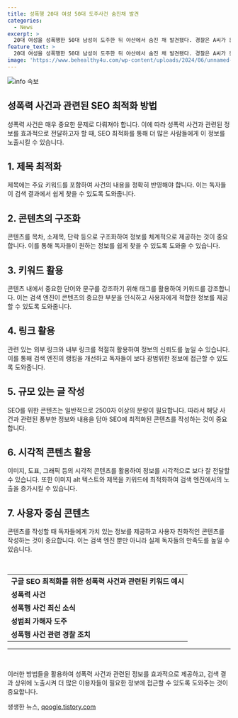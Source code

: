 ```yaml
---
title: 성폭행 20대 여성 50대 도주사건 숨진채 발견
categories:
  - News
excerpt: >
  20대 여성을 성폭행한 50대 남성이 도주한 뒤 야산에서 숨진 채 발견됐다. 경찰은 A씨가 용인에서 범행한 뒤 안성으로 이동한 사실을 확인하고, 안성의 한 야산에서 그를 발견했다. A씨의 사망으로 성폭력 사건은 종결되었지만, 피해자의 상처와 사회적 파장은 계속될 전망이다. A씨의 도주와 숨진 채 발견된 경위는 여전히 수수께끼로 남아 있으며, 사건에 대한 독자적인 의견 형성이 필요한 상황이다.
feature_text: >
  20대 여성을 성폭행한 50대 남성이 도주한 뒤 야산에서 숨진 채 발견됐다. 경찰은 A씨가 용인에서 범행한 뒤 안성으로 이동한 사실을 확인하고, 안성의 한 야산에서 그를 발견했다. A씨의 사망으로 성폭력 사건은 종결되었지만, 피해자의 상처와 사회적 파장은 계속될 전망이다. A씨의 도주와 숨진 채 발견된 경위는 여전히 수수께끼로 남아 있으며, 사건에 대한 독자적인 의견 형성이 필요한 상황이다.
image: 'https://www.behealthy4u.com/wp-content/uploads/2024/06/unnamed-file.png'
---
```


<p><img src="https://www.behealthy4u.com/wp-content/uploads/2024/06/unnamed-file.png" alt="info 속보" /></p>

<h2 data-ke-size="size26">성폭력 사건과 관련된 SEO 최적화 방법</h2>

<p data-ke-size="size16">성폭력 사건은 매우 중요한 문제로 다뤄져야 합니다. 이에 따라 성폭력 사건과 관련된 정보를 효과적으로 전달하고자 할 때, SEO 최적화를 통해 더 많은 사람들에게 이 정보를 노출시킬 수 있습니다.</p>

<h2 data-ke-size="size18">1. 제목 최적화</h2>

<p data-ke-size="size16">제목에는 주요 키워드를 포함하여 사건의 내용을 정확히 반영해야 합니다. 이는 독자들이 검색 결과에서 쉽게 찾을 수 있도록 도와줍니다.</p>

<h2 data-ke-size="size18">2. 콘텐츠의 구조화</h2>

<p data-ke-size="size16">콘텐츠를 목차, 소제목, 단락 등으로 구조화하여 정보를 체계적으로 제공하는 것이 중요합니다. 이를 통해 독자들이 원하는 정보를 쉽게 찾을 수 있도록 도와줄 수 있습니다.</p>

<h2 data-ke-size="size18">3. 키워드 활용</h2>

<p data-ke-size="size16">콘텐츠 내에서 중요한 단어와 문구를 강조하기 위해 <b></b> 태그를 활용하여 키워드를 강조합니다. 이는 검색 엔진이 콘텐츠의 중요한 부분을 인식하고 사용자에게 적합한 정보를 제공할 수 있도록 도와줍니다.</p>

<h2 data-ke-size="size18">4. 링크 활용</h2>

<p data-ke-size="size16">관련 있는 외부 링크와 내부 링크를 적절히 활용하여 정보의 신뢰도를 높일 수 있습니다. 이를 통해 검색 엔진의 랭킹을 개선하고 독자들이 보다 광범위한 정보에 접근할 수 있도록 도와줍니다.</p>

<h2 data-ke-size="size18">5. 규모 있는 글 작성</h2>

<p data-ke-size="size16">SEO를 위한 콘텐츠는 일반적으로 2500자 이상의 분량이 필요합니다. 따라서 해당 사건과 관련된 풍부한 정보와 내용을 담아 SEO에 최적화된 콘텐츠를 작성하는 것이 중요합니다.</p>

<h2 data-ke-size="size18">6. 시각적 콘텐츠 활용</h2>

<p data-ke-size="size16">이미지, 도표, 그래픽 등의 시각적 콘텐츠를 활용하여 정보를 시각적으로 보다 잘 전달할 수 있습니다. 또한 이미지 alt 텍스트와 제목을 키워드에 최적화하여 검색 엔진에서의 노출을 증가시킬 수 있습니다.</p>

<h2 data-ke-size="size18">7. 사용자 중심 콘텐츠</h2>

<p data-ke-size="size16">콘텐츠를 작성할 때 독자들에게 가치 있는 정보를 제공하고 사용자 친화적인 콘텐츠를 작성하는 것이 중요합니다. 이는 검색 엔진 뿐만 아니라 실제 독자들의 만족도를 높일 수 있습니다.</p>

<p data-ke-size="size16">&nbsp;</p>

<table>
    <tbody>
        <tr>
            <td style="text-align: center; height: 17px;"><b>구글 SEO 최적화를 위한 성폭력 사건과 관련된 키워드 예시</b></td>
        </tr>
        <tr>
            <td><b>성폭력 사건</b></td>
        </tr>
        <tr>
            <td><b>성폭행 사건 최신 소식</b></td>
        </tr>
        <tr>
            <td><b>성범죄 가해자 도주</b></td>
        </tr>
        <tr>
            <td><b>성폭행 사건 관련 경찰 조치</b></td>
        </tr>
    </tbody>
</table>

<hr>

<p data-ke-size="size16">&nbsp;</p>

<p>이러한 방법들을 활용하여 성폭력 사건과 관련된 정보를 효과적으로 제공하고, 검색 결과 상위에 노출시켜 더 많은 이용자들이 필요한 정보에 접근할 수 있도록 도와주는 것이 중요합니다.</p>
생생한 뉴스, <a href="https://qoogle.tistory.com" rel="dofollow">qoogle.tistory.com</a>


